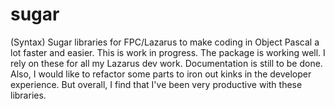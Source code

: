 # sugar
(Syntax) Sugar libraries for FPC/Lazarus to make coding in Object Pascal a lot faster and easier.
This is work in progress. The package is working well. I rely on these for all my Lazarus dev work. Documentation is still to be done. Also, I would like to refactor some parts to iron out kinks in the developer experience. But overall, I find that I've been very productive with these libraries.
